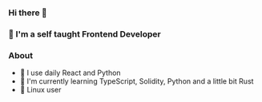 ### Hi there 👋

### 📔 I'm a self taught Frontend Developer

### About
- 🔨 I use daily React and Python
- 🌱 I'm currently learning TypeScript, Solidity, Python and a little bit Rust
- 🐧 Linux user
<!--
**eKizim/eKizim** is a ✨ _special_ ✨ repository because its `README.md` (this file) appears on your GitHub profile.

Here are some ideas to get you started:

- 🔭 I’m currently working on ...
- 🌱 I’m currently learning ...
- 👯 I’m looking to collaborate on ...
- 🤔 I’m looking for help with ...
- 💬 Ask me about ...
- 📫 How to reach me: ...
- 😄 Pronouns: ...
- ⚡ Fun fact: ...
-->
